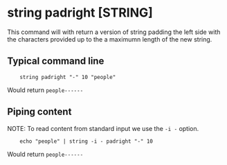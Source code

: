 
# string padright [STRING]

This command will with return a version of string
padding the left side with the characters provided up
to the a maximumn length of the new string.

## Typical command line

```shell
    string padright "-" 10 "people"
```

Would return `people------`

## Piping content

NOTE: To read content from standard input we use the `-i -` option.

```shell
    echo "people" | string -i - padright "-" 10
```

Would return `people------`

